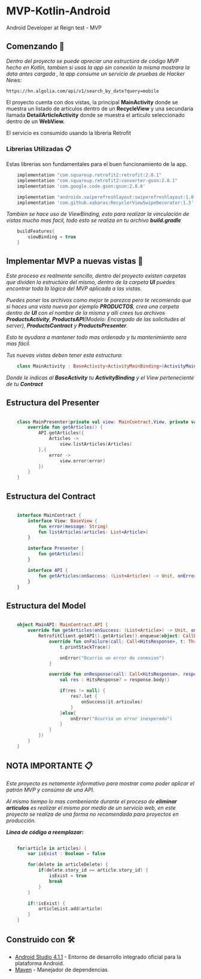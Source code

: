 # MVP-Kotlin-Android
Android Developer at Reign test - MVP

## Comenzando 🚀

_Dentro del proyecto se puede apreciar una estructúra de código MVP hecho en Kotlin, tambien si usas la app sin conexión la misma mostrara la data antes cargada
, la app consume un servicio de pruebas de Hacker News:_

```
https://hn.algolia.com/api/v1/search_by_date?query=mobile
```

El proyecto cuenta con dos vistas, la principal **MainActivity** donde se muestra un listado de articulos dentro de un **RecycleView** y una secundaria llamada **DetailArticleActivity**
donde se muestra el articulo seleccionado dentro de un **WebView.**

El servicio es consumido usando la libreria Retrofit

### Librerias Utilizadas 📋

Estas librerias son fundamentales para el buen funcionamiento de la app.

```groovy
    implementation "com.squareup.retrofit2:retrofit:2.8.1"
    implementation "com.squareup.retrofit2:converter-gson:2.8.1"
    implementation 'com.google.code.gson:gson:2.8.6'
```

```groovy
    implementation "androidx.swiperefreshlayout:swiperefreshlayout:1.0.0"
    implementation 'com.github.xabaras:RecyclerViewSwipeDecorator:1.3'
```

_Tambien se hace uso de ViewBinding, esto para realizar la vinculación de vistas mucho mas facil, todo esto se realiza en tu archivo **build.gradle**_

```groovy
    buildFeatures{
        viewBinding = true
    }
```

## Implementar MVP a nuevas vistas 🔧

_Este proceso es realmente sencillo, dentro del proyecto existen carpetas que dividen la estructúra del mismo, dentro de la carpeta **UI**
puedes encontrar toda la lógica del MVP aplicada a las vistas._

_Puedes poner los archivos como mejor te parezca pero te recomiendo que si haces una vista nueva por ejemplo **PRODUCTOS**, crea una carpeta dentro de **UI** con el nombre de la misma y
alli crees tus archivos **ProductsActivity**, **ProductsAPI**(Modelo: Encargado de las solicitudes al server), **ProductsContract** y **ProductsPresenter**._

_Esto te ayudara a mantener todo mas ordenado y tu mantenimiento sera mas fácil._

_Tus nuevas vistas deben tener esta estructura:_

```kotlin
    class MainActivity : BaseActivity<ActivityMainBinding>(ActivityMainBinding::inflate), MainContract.View
```

_Donde le indicas al **BaseActivity** tu **ActivityBinding** y el View perteneciente de tu **Contract**_

## Estructura del Presenter

```kotlin

    class MainPresenter(private val view: MainContract.View, private val API: MainContract.API): MainContract.Presenter, BasePresenter<MainContract.View>(view) {
        override fun getArticles() {
            API.getArticles({
                Articles ->
                    view.listArticles(Articles)
            },{
                error ->
                    view.error(error)
            })
        }
    }

```

## Estructura del Contract

```kotlin

    interface MainContract {
        interface View: BaseView {
            fun error(message: String)
            fun listArticles(articles: List<Article>)
        }

        interface Presenter {
            fun getArticles()
        }

        interface API {
            fun getArticles(onSuccess: (List<Article>) -> Unit, onError: (String) -> Unit)
        }
    }

```

## Estructura del Model

```kotlin

    object MainAPI: MainContract.API {
        override fun getArticles(onSuccess: (List<Article>) -> Unit, onError: (String) -> Unit){
            RetrofitClient.getAPI().getArticles().enqueue(object: Callback<HitsResponse> {
                override fun onFailure(call: Call<HitsResponse>, t: Throwable) {
                    t.printStackTrace()

                    onError("Ocurrio un error de conexion")
                }

                override fun onResponse(call: Call<HitsResponse>, response: Response<HitsResponse>) {
                    val res : HitsResponse? = response.body()

                    if(res != null) {
                        res?.let {
                            onSuccess(it.articulos)
                        }
                    }else{
                        onError("Ocurrio un error inesperado")
                    }
                }
            })
        }
    }

```

## NOTA IMPORTANTE 📋

_Este proyecto es netamente informativo para mostrar como poder aplicar el patrón MVP y consúmo de una API._

_Al mismo tiempo lo mas combeniente durante el proceso de **eliminar articulos** es realizar el mismo por medio de un servicio web, en este proyecto se realiza de una forma no recomendada_
_para proyectos en producción._

_**Linea de código a reemplazar:**_

```kotlin

    for(article in articles) {
        var isExist : Boolean = false

        for(delete in articleDelete) {
            if(delete.story_id == article.story_id) {
                isExist = true
                break
            }
        }

        if(!isExist) {
            articleList.add(article)
        }
    }

```

## Construido con 🛠️

* [Android Studio 4.1.1](https://developer.android.com/studio?hl=es-419&gclid=CjwKCAjwo4mIBhBsEiwAKgzXOP0yGex5DlHpGEUbmPXIkzUvkVhrrIOHJyKu-wBigcDayA55WjMVzxoCNLkQAvD_BwE&gclsrc=aw.ds) - Entorno de desarrollo integrado oficial para la plataforma Android.
* [Maven](https://maven.apache.org/) - Manejador de dependencias



